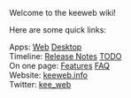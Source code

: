 Welcome to the keeweb wiki!  

Here are some quick links:

Apps: [Web](https://antelle.github.io/keeweb/) [Desktop](https://github.com/antelle/keeweb/releases/latest)  
Timeline: [Release Notes](https://github.com/antelle/keeweb/blob/master/release-notes.md) [TODO](https://github.com/antelle/keeweb/wiki/TODO)  
On one page: [Features](http://keeweb.info/#features) [FAQ](https://github.com/antelle/keeweb/wiki/FAQ)  
Website: [keeweb.info](http://keeweb.info)  
Twitter: [kee_web](https://twitter.com/kee_web)  